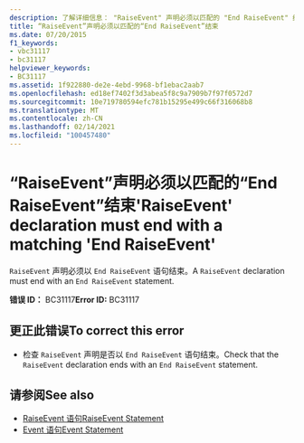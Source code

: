 ```yaml
---
description: 了解详细信息： "RaiseEvent" 声明必须以匹配的 "End RaiseEvent" 结束
title: “RaiseEvent”声明必须以匹配的“End RaiseEvent”结束
ms.date: 07/20/2015
f1_keywords:
- vbc31117
- bc31117
helpviewer_keywords:
- BC31117
ms.assetid: 1f922880-de2e-4ebd-9968-bf1ebac2aab7
ms.openlocfilehash: ed18ef7402f3d3abea5f8c9a7909b7f97f0572d7
ms.sourcegitcommit: 10e719780594efc781b15295e499c66f316068b8
ms.translationtype: MT
ms.contentlocale: zh-CN
ms.lasthandoff: 02/14/2021
ms.locfileid: "100457480"
---
```

# <a name="raiseevent-declaration-must-end-with-a-matching-end-raiseevent"></a><span data-ttu-id="fc35d-103">“RaiseEvent”声明必须以匹配的“End RaiseEvent”结束</span><span class="sxs-lookup"><span data-stu-id="fc35d-103">'RaiseEvent' declaration must end with a matching 'End RaiseEvent'</span></span>

<span data-ttu-id="fc35d-104">`RaiseEvent` 声明必须以 `End RaiseEvent` 语句结束。</span><span class="sxs-lookup"><span data-stu-id="fc35d-104">A `RaiseEvent` declaration must end with an `End RaiseEvent` statement.</span></span>  
  
 <span data-ttu-id="fc35d-105">**错误 ID：** BC31117</span><span class="sxs-lookup"><span data-stu-id="fc35d-105">**Error ID:** BC31117</span></span>  
  
## <a name="to-correct-this-error"></a><span data-ttu-id="fc35d-106">更正此错误</span><span class="sxs-lookup"><span data-stu-id="fc35d-106">To correct this error</span></span>  
  
- <span data-ttu-id="fc35d-107">检查 `RaiseEvent` 声明是否以 `End RaiseEvent` 语句结束。</span><span class="sxs-lookup"><span data-stu-id="fc35d-107">Check that the `RaiseEvent` declaration ends with an `End RaiseEvent` statement.</span></span>  
  
## <a name="see-also"></a><span data-ttu-id="fc35d-108">请参阅</span><span class="sxs-lookup"><span data-stu-id="fc35d-108">See also</span></span>

- [<span data-ttu-id="fc35d-109">RaiseEvent 语句</span><span class="sxs-lookup"><span data-stu-id="fc35d-109">RaiseEvent Statement</span></span>](../language-reference/statements/raiseevent-statement.md)
- [<span data-ttu-id="fc35d-110">Event 语句</span><span class="sxs-lookup"><span data-stu-id="fc35d-110">Event Statement</span></span>](../language-reference/statements/event-statement.md)
